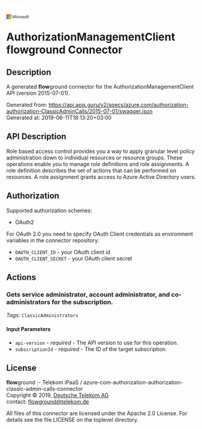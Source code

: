 # ![LOGO](logo.png) AuthorizationManagementClient **flow**ground Connector

## Description

A generated **flow**ground connector for the AuthorizationManagementClient API (version 2015-07-01).

Generated from: https://api.apis.guru/v2/specs/azure.com/authorization-authorization-ClassicAdminCalls/2015-07-01/swagger.json<br/>
Generated at: 2019-06-11T18:13:20+03:00

## API Description

Role based access control provides you a way to apply granular level policy administration down to individual resources or resource groups. These operations enable you to manage role definitions and role assignments. A role definition describes the set of actions that can be performed on resources. A role assignment grants access to Azure Active Directory users.

## Authorization

Supported authorization schemes:
- OAuth2

For OAuth 2.0 you need to specify OAuth Client credentials as environment variables in the connector repository:
* `OAUTH_CLIENT_ID` - your OAuth client id
* `OAUTH_CLIENT_SECRET` - your OAuth client secret

## Actions

### Gets service administrator, account administrator, and co-administrators for the subscription.

*Tags:* `ClassicAdministrators`

#### Input Parameters
* `api-version` - _required_ - The API version to use for this operation.
* `subscriptionId` - _required_ - The ID of the target subscription.

## License

**flow**ground :- Telekom iPaaS / azure-com-authorization-authorization-classic-admin-calls-connector<br/>
Copyright © 2019, [Deutsche Telekom AG](https://www.telekom.de)<br/>
contact: flowground@telekom.de

All files of this connector are licensed under the Apache 2.0 License. For details
see the file LICENSE on the toplevel directory.
